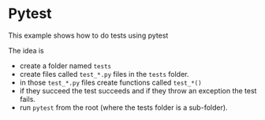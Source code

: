 # Pytest

This example shows how to do tests using pytest

The idea is
* create a folder named `tests`
* create files called `test_*.py` files in the `tests` folder.
* in those `test_*.py` files create functions called `test_*()`
* if they succeed the test succeeds and if they throw an exception the test fails.
* run `pytest` from the root (where the tests folder is a sub-folder).
